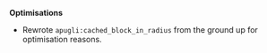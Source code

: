 **Optimisations**
- Rewrote `apugli:cached_block_in_radius` from the ground up for optimisation reasons.